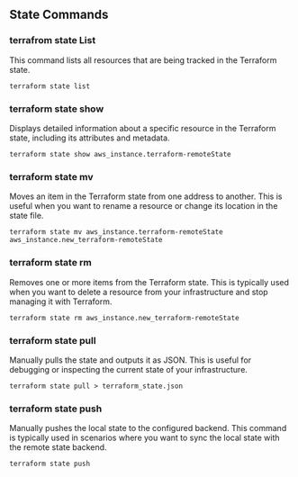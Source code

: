 ## State Commands

### terrafrom state List
This command lists all resources that are being tracked in the Terraform state.
```
terraform state list
```

### terraform state show
Displays detailed information about a specific resource in the Terraform state, including its attributes and metadata.
```
terraform state show aws_instance.terraform-remoteState
```

### terraform state mv
Moves an item in the Terraform state from one address to another. This is useful when you want to rename a resource or change its location in the state file.
```
terraform state mv aws_instance.terraform-remoteState aws_instance.new_terraform-remoteState
```

### terraform state rm
Removes one or more items from the Terraform state. This is typically used when you want to delete a resource from your infrastructure and stop managing it with Terraform.
```
terraform state rm aws_instance.new_terraform-remoteState
```

### terraform state pull
Manually pulls the state and outputs it as JSON. This is useful for debugging or inspecting the current state of your infrastructure.
```
terraform state pull > terraform_state.json
```

### terraform state push
Manually pushes the local state to the configured backend. This command is typically used in scenarios where you want to sync the local state with the remote state backend.
```
terraform state push
```

